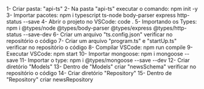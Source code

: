 1- Criar pasta: "api-ts"
2- Na pasta "api-ts" executar o comando: npm init -y
3- Importar pacotes: npm i typescript ts-node body-parser express http-status --save
4- Abrir o projeto no VSCode: code .
5- Importando os Types: npm i @types/node @types/body-parser @types/express @types/http-status --save-dev
6- Criar um arquivo "ts.config.json" verificar no repositório o código
7- Criar um arquivo "program.ts" e "startUp.ts" verificar no repositório o código
8- Compilar VSCode: npm run compile
9- Executar VSCode: npm start
10- Importar mongoose: npm i mongoose --save
11- Importar o type: npm i @types/mongoose --save --dev
12- Criar diretório "Models"
13- Dentro de "Models" criar "newsSchema" verificar no repositório o código
14- Criar diretório "Repository"
15- Dentro de "Repository" criar newsRepository